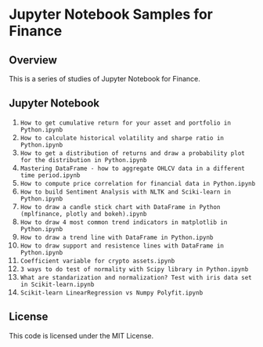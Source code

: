 # Jupyter Notebook Samples for Finance
 
## Overview
 
This is a series of studies of Jupyter Notebook for Finance. 

## Jupyter Notebook

1. `How to get cumulative return for your asset and portfolio in Python.ipynb`
2. `How to calculate historical volatility and sharpe ratio in Python.ipynb`
3. `How to get a distribution of returns and draw a probability plot for the distribution in Python.ipynb`
4. `Mastering DataFrame - how to aggregate OHLCV data in a different time period.ipynb` 
5. `How to compute price correlation for financial data in Python.ipynb` 
6. `How to build Sentiment Analysis with NLTK and Sciki-learn in Python.ipynb` 
7. `How to draw a candle stick chart with DataFrame in Python (mplfinance, plotly and bokeh).ipynb` 
8. `How to draw 4 most common trend indicators in matplotlib in Python.ipynb` 
9. `How to draw a trend line with DataFrame in Python.ipynb` 
10. `How to draw support and resistence lines with DataFrame in Python.ipynb`
11. `Coefficient variable for crypto assets.ipynb` 
12. `3 ways to do test of normality with Scipy library in Python.ipynb` 
13. `What are standarization and normalization? Test with iris data set in Scikit-learn.ipynb` 
14. `Scikit-learn LinearRegression vs Numpy Polyfit.ipynb`
 
## License
 
This code is licensed under the MIT License. 
